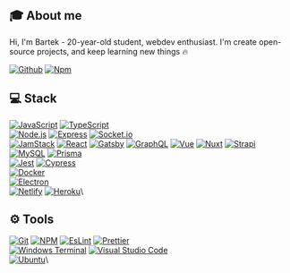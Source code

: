 <!-- <p align="center">
  <img src="https://avatars.githubusercontent.com/u/67923777" alt="akcyp avatar">
</p> -->

## 🎓 About me

Hi, I'm Bartek - 20-year-old student, webdev enthusiast.
I'm create open-source projects, and keep learning new things 🔥

[![Github](https://img.shields.io/badge/-Github-181717?style=for-the-badge&logo=github)](https://github.com/akcyp)
[![Npm](https://img.shields.io/badge/-NPM-CB3837?style=for-the-badge&logo=npm)](https://www.npmjs.com/~akcyp)

## 💻 Stack

[![JavaScript](https://img.shields.io/badge/-JavaScript-F7DF1E?style=for-the-badge&logo=javascript&logoColor=black)](https://github.com/akcyp)
[![TypeScript](https://img.shields.io/badge/-TypeScript-3178C6?style=for-the-badge&logo=typescript&logoColor=white)](https://github.com/akcyp)\
[![Node.js](https://img.shields.io/badge/-Node.Js-339933?style=for-the-badge&logo=node.js&logoColor=white)](https://github.com/akcyp)
[![Express](https://img.shields.io/badge/-Express-000000?style=for-the-badge&logo=express)](https://github.com/akcyp)
[![Socket.io](https://img.shields.io/badge/-Socket.io-010101?style=for-the-badge&logo=socket.io)](https://github.com/akcyp)\
[![JamStack](https://img.shields.io/badge/-Jamstack-F0047F?style=for-the-badge&logo=jamstack)](https://github.com/akcyp)
[![React](https://img.shields.io/badge/-React-61DAFB?style=for-the-badge&logo=react&logoColor=black)](https://github.com/akcyp)
[![Gatsby](https://img.shields.io/badge/-Gatsby-674099?style=for-the-badge&logo=gatsby)](https://github.com/akcyp)
[![GraphQL](https://img.shields.io/badge/-GraphQL-171e26?style=for-the-badge&logo=graphql)](https://github.com/akcyp)
[![Vue](https://img.shields.io/badge/-Vue-4FC08D?style=for-the-badge&logo=vue.js&logoColor=white)](https://github.com/akcyp)
[![Nuxt](https://img.shields.io/badge/-Nuxt-00C58E?style=for-the-badge&logo=nuxt.js&logoColor=white)](https://github.com/akcyp)
[![Strapi](https://img.shields.io/badge/Strapi-1e1d80?style=for-the-badge&logo=strapi)](https://github.com/akcyp)\
[![MySQL](https://img.shields.io/badge/MySQL-white?style=for-the-badge&logo=mysql&logoColor=black)](https://github.com/akcyp)
[![Prisma](https://img.shields.io/badge/Prisma-2D3748?style=for-the-badge&logo=prisma)](https://github.com/akcyp)\
[![Jest](https://img.shields.io/badge/Jest-C21325?style=for-the-badge&logo=jest)](https://github.com/akcyp)
[![Cypress](https://img.shields.io/badge/-Cypress-181717?style=for-the-badge&logo=cypress)](https://github.com/akcyp)\
[![Docker](https://img.shields.io/badge/-Docker-blue?style=for-the-badge&logo=docker&logoColor=white)](https://github.com/akcyp)\
[![Electron](https://img.shields.io/badge/-Electron-47848F?style=for-the-badge&logo=electron&logoColor=black)](https://github.com/akcyp)\
[![Netlify](https://img.shields.io/badge/-Netlify-f3f3f3?style=for-the-badge&logo=netlify)](https://github.com/akcyp)
[![Heroku](https://img.shields.io/badge/-Heroku-fff?style=for-the-badge&logo=heroku&logoColor=241b4c)](https://github.com/akcyp)\

## ⚙️ Tools

[![Git](https://img.shields.io/badge/-Git-F05032?style=for-the-badge&logo=git&logoColor=white)](https://github.com/akcyp)
[![NPM](https://img.shields.io/badge/-Npm-CB3837?style=for-the-badge&logo=npm)](https://github.com/akcyp)
[![EsLint](https://img.shields.io/badge/-Eslint-4B32C3?style=for-the-badge&logo=eslint)](https://github.com/akcyp)
[![Prettier](https://img.shields.io/badge/-Prettier-F7B93E?style=for-the-badge&logo=prettier&logoColor=black)](https://github.com/akcyp)\
[![Windows Terminal](https://img.shields.io/badge/-Windows%20Terminal-4D4D4D?style=for-the-badge&logo=windows-terminal)](https://github.com/akcyp)
[![Visual Studio Code](https://img.shields.io/badge/-Visual_Studio_Code-007ACC?style=for-the-badge&logo=visual-studio-code)](https://github.com/akcyp)\
[![Ubuntu](https://img.shields.io/badge/-Ubuntu-E95420?style=for-the-badge&logo=ubuntu&logoColor=white)](https://github.com/akcyp)\
